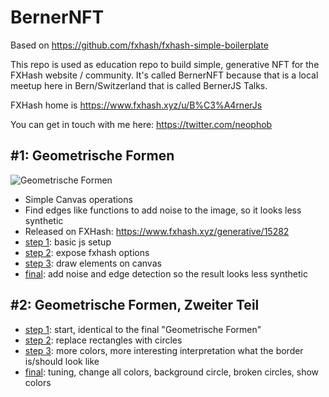 # BernerNFT

Based on https://github.com/fxhash/fxhash-simple-boilerplate

This repo is used as education repo to build simple, generative NFT for the FXHash website / community. It's called BernerNFT because that is a local meetup here in Bern/Switzerland that is called BernerJS Talks.

FXHash home is https://www.fxhash.xyz/u/B%C3%A4rnerJs

You can get in touch with me here: https://twitter.com/neophob


## #1: Geometrische Formen

![Geometrische Formen](https://gateway.fxhash2.xyz/ipfs/QmPPeCwa6FcKVgpjtG6AFnmGxK1TYG5g4q85VosaKtLMFm)

- Simple Canvas operations
- Find edges like functions to add noise to the image, so it looks less synthetic
- Released on FXHash: https://www.fxhash.xyz/generative/15282
- [step 1](https://github.com/neophob/bernerNFT/tree/%231-step1): basic js setup
- [step 2](https://github.com/neophob/bernerNFT/tree/%231-step2): expose fxhash options
- [step 3](https://github.com/neophob/bernerNFT/tree/%231-step3): draw elements on canvas
- [final](https://github.com/neophob/bernerNFT/tree/%231-final): add noise and edge detection so the result looks less synthetic

## #2: Geometrische Formen, Zweiter Teil

- [step 1](https://github.com/neophob/bernerNFT/tree/%232-step1): start, identical to the final "Geometrische Formen"
- [step 2](https://github.com/neophob/bernerNFT/tree/%232-step2): replace rectangles with circles
- [step 3](https://github.com/neophob/bernerNFT/tree/%232-step3): more colors, more interesting interpretation what the border is/should look like
- [final](https://github.com/neophob/bernerNFT/tree/%232-final): tuning, change all colors, background circle, broken circles, show colors

